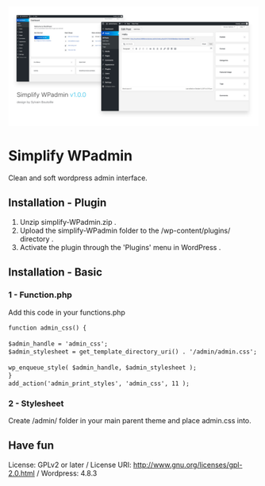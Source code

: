 ![banner](https://github.com/SylvainBTL/Simplify-WPadmin/blob/master/banner.jpg)


# Simplify WPadmin

Clean and soft wordpress admin interface.

## Installation - Plugin 

1. Unzip simplify-WPadmin.zip .
2. Upload the simplify-WPadmin folder to the /wp-content/plugins/ directory .
3. Activate the plugin through the 'Plugins' menu in WordPress .

## Installation - Basic 

###  1 - Function.php

Add this code in your functions.php

```
function admin_css() {

$admin_handle = 'admin_css';
$admin_stylesheet = get_template_directory_uri() . '/admin/admin.css';

wp_enqueue_style( $admin_handle, $admin_stylesheet );
}
add_action('admin_print_styles', 'admin_css', 11 );

```


### 2 - Stylesheet

Create /admin/ folder in your main parent theme and place admin.css into.


## Have fun

License: GPLv2 or later /
License URI: http://www.gnu.org/licenses/gpl-2.0.html /
Wordpress: 4.8.3 

